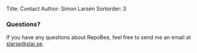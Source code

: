 Title: Contact
Author: Simon Larsén
Sortorder: 3

### Questions?
If you have any questions about RepoBee, feel free to send me an email at 
<a href="mailto:slarse@slar.se">slarse@slar.se</a>.
